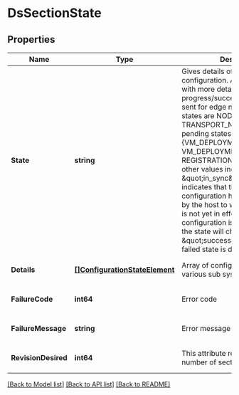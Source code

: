 # DsSectionState

## Properties
Name | Type | Description | Notes
------------ | ------------- | ------------- | -------------
**State** | **string** | Gives details of state of desired configuration. Additional enums with more details on progress/success/error states are sent for edge node. The success states are NODE_READY and TRANSPORT_NODE_READY, pending states are {VM_DEPLOYMENT_QUEUED, VM_DEPLOYMENT_IN_PROGRESS, REGISTRATION_PENDING} and other values indicate failures. \&quot;in_sync\&quot; state indicates that the desired configuration has been received by the host to which it applies, but is not yet in effect. When the configuration is actually in effect, the state will change to \&quot;success\&quot;. Please note, failed state is deprecated.  | [optional] [default to null]
**Details** | [**[]ConfigurationStateElement**](ConfigurationStateElement.md) | Array of configuration state of various sub systems | [optional] [default to null]
**FailureCode** | **int64** | Error code | [optional] [default to null]
**FailureMessage** | **string** | Error message in case of failure | [optional] [default to null]
**RevisionDesired** | **int64** | This attribute represents revision number of section&#x27;s desired state. | [optional] [default to null]

[[Back to Model list]](../README.md#documentation-for-models) [[Back to API list]](../README.md#documentation-for-api-endpoints) [[Back to README]](../README.md)

